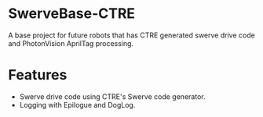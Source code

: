 # SwerveBase-CTRE
A base project for future robots that has CTRE generated swerve drive code and PhotonVision AprilTag processing.

# Features
- Swerve drive code using CTRE's Swerve code generator.
- Logging with Epilogue and DogLog.
